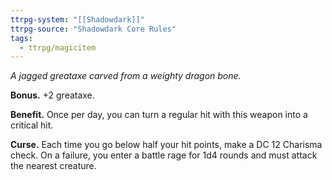 ```yaml
---
ttrpg-system: "[[Shadowdark]]"
ttrpg-source: "Shadowdark Core Rules"
tags:
  - ttrpg/magicitem
---
```

*A jagged greataxe carved from a weighty dragon bone.*

**Bonus.** +2 greataxe. 

**Benefit.** Once per day, you can turn a regular hit with this weapon into a critical hit. 

**Curse.** Each time you go below half your hit points, make a DC 12 Charisma check. On a failure, you enter a battle rage for 1d4 rounds and must attack the nearest creature.
